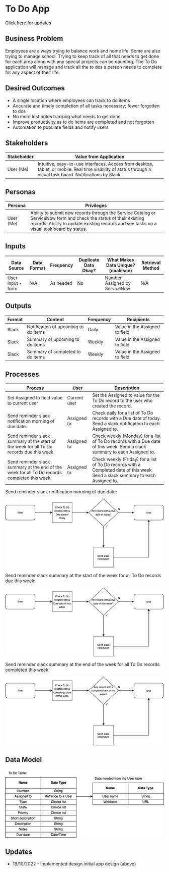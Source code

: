 # To Do App
Click [here](#updates) for updates

## Business Problem
Employees are always trying to balance work and home life. Some are also trying to manage school. Trying to keep track of all that needs to get done for each area along with any special projects can be daunting.
The To Do application will manage and track all the to dos a person needs to complete for any aspect of their life.

## Desired Outcomes
-	A single location where employees can track to do items
-	Accurate and timely completion of all tasks necessary; fewer forgotten to dos
-	No more lost notes tracking what needs to get done
-	Improve productivity as to do items are completed and not forgotten
-	Automation to populate fields and notify users

## Stakeholders
|  Stakeholder |  Value from Application |
|---|---|
|  User (Me) |  Intuitive, easy-to-use interfaces. Access from desktop, tablet, or mobile. Real time visibility of status through a visual task board. Notifications by Slack. |

## Personas

|  Persona | Privileges  |
|---|---|
|  User (Me) |  Ability to submit new records through the Service Catalog or ServiceNow form and check the status of their existing records. Ability to update existing records and see tasks on a visual task board by status.|

## Inputs

|   Data Source| Data Format  |  Frequency |  Duplicate Data Okay? | What Makes Data Unique? (coalesce)  |  Retrieval Method |
|---|---|---|---|---|---|
|  User input - form | N/A  |  As needed | No  |  Number Assigned by ServiceNow | N/A  |

## Outputs

|  Format | Content  | Frequency  | Recipients  |
|---|---|---|---|
|  Slack | Notification of upcoming to do items  |  Daily |  Value in the Assigned to field |
|  Slack | Summary of upcoming to do items  | Weekly  | Value in the Assigned to field  |
|  Slack |  Summary of completed to do items |  Weekly | Value in the Assigned to field  |

## Processes

|  Process | User  |  Description |
|---|---|---|
|  Set Assigned to field value to current user | Current user  | Set the Assigned to value for the To Do record to the user who created the record.  |
| Send reminder slack notification morning of due date.  | Assigned to  | Check daily for a list of To Do records with a Due date of today. Send a slack notification to each Assigned to.  |
|  Send reminder slack summary at the start of the week for all To Do records due this week. |  Assigned to | Check weekly (Monday) for a list of To Do records with a Due date of this week. Send a slack summary to each Assigned to.  |
|  Send reminder slack summary at the end of the week for all To Do records completed this week. |  Assigned to |  Check weekly (Friday) for a list of To Do records with a Completed date of this week. Send a slack summary to each Assigned to.

Send reminder slack notification morning of due date:

 ![Send reminder slack notification morning of due date:](images/Set%20Assigned%20to%20field%20value%20to%20current%20user.drawio.png)

 Send reminder slack summary at the start of the week for all To Do records due this week:

 ![Send reminder slack summary at the start of the week for all To Do records due this week:](images/Send%20reminder%20slack%20summary%20at%20the%20start%20of%20the%20week%20for%20all%20To%20Do%20records%20due%20this%20week%3A.drawio.png)

 Send reminder slack summary at the end of the week for all To Do records completed this week:

 ![ Send reminder slack summary at the end of the week for all To Do records completed this week:](images/Send%20reminder%20slack%20summary%20at%20the%20end%20of%20the%20week%20for%20all%20To%20Do%20records%20completed%20this%20week.drawio.png)


## Data Model

 ![Data Model](images/Data%20Model.png)

 ## Updates

 - 19/10/2022 - Implemented design initial app design (above)